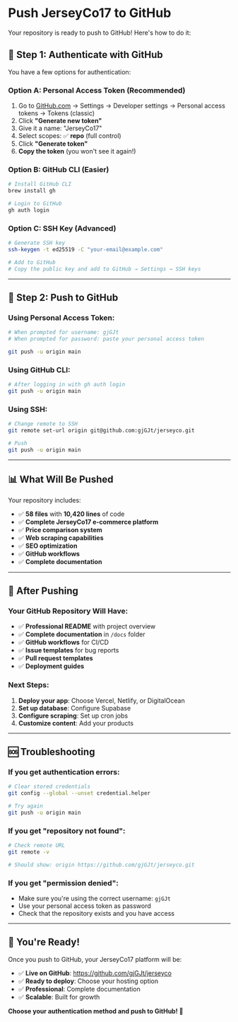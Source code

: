 # Push JerseyCo17 to GitHub

Your repository is ready to push to GitHub! Here's how to do it:

## 🔐 **Step 1: Authenticate with GitHub**

You have a few options for authentication:

### **Option A: Personal Access Token (Recommended)**
1. Go to [GitHub.com](https://github.com) → Settings → Developer settings → Personal access tokens → Tokens (classic)
2. Click **"Generate new token"**
3. Give it a name: "JerseyCo17"
4. Select scopes: ✅ **repo** (full control)
5. Click **"Generate token"**
6. **Copy the token** (you won't see it again!)

### **Option B: GitHub CLI (Easier)**
```bash
# Install GitHub CLI
brew install gh

# Login to GitHub
gh auth login
```

### **Option C: SSH Key (Advanced)**
```bash
# Generate SSH key
ssh-keygen -t ed25519 -C "your-email@example.com"

# Add to GitHub
# Copy the public key and add to GitHub → Settings → SSH keys
```

---

## 🚀 **Step 2: Push to GitHub**

### **Using Personal Access Token:**
```bash
# When prompted for username: gjGJt
# When prompted for password: paste your personal access token

git push -u origin main
```

### **Using GitHub CLI:**
```bash
# After logging in with gh auth login
git push -u origin main
```

### **Using SSH:**
```bash
# Change remote to SSH
git remote set-url origin git@github.com:gjGJt/jerseyco.git

# Push
git push -u origin main
```

---

## 📊 **What Will Be Pushed**

Your repository includes:
- ✅ **58 files** with **10,420 lines** of code
- ✅ **Complete JerseyCo17 e-commerce platform**
- ✅ **Price comparison system**
- ✅ **Web scraping capabilities**
- ✅ **SEO optimization**
- ✅ **GitHub workflows**
- ✅ **Complete documentation**

---

## 🎯 **After Pushing**

### **Your GitHub Repository Will Have:**
- ✅ **Professional README** with project overview
- ✅ **Complete documentation** in `/docs` folder
- ✅ **GitHub workflows** for CI/CD
- ✅ **Issue templates** for bug reports
- ✅ **Pull request templates**
- ✅ **Deployment guides**

### **Next Steps:**
1. **Deploy your app**: Choose Vercel, Netlify, or DigitalOcean
2. **Set up database**: Configure Supabase
3. **Configure scraping**: Set up cron jobs
4. **Customize content**: Add your products

---

## 🆘 **Troubleshooting**

### **If you get authentication errors:**
```bash
# Clear stored credentials
git config --global --unset credential.helper

# Try again
git push -u origin main
```

### **If you get "repository not found":**
```bash
# Check remote URL
git remote -v

# Should show: origin https://github.com/gjGJt/jerseyco.git
```

### **If you get "permission denied":**
- Make sure you're using the correct username: `gjGJt`
- Use your personal access token as password
- Check that the repository exists and you have access

---

## 🎉 **You're Ready!**

Once you push to GitHub, your JerseyCo17 platform will be:
- ✅ **Live on GitHub**: https://github.com/gjGJt/jerseyco
- ✅ **Ready to deploy**: Choose your hosting option
- ✅ **Professional**: Complete documentation
- ✅ **Scalable**: Built for growth

**Choose your authentication method and push to GitHub! 🚀**
